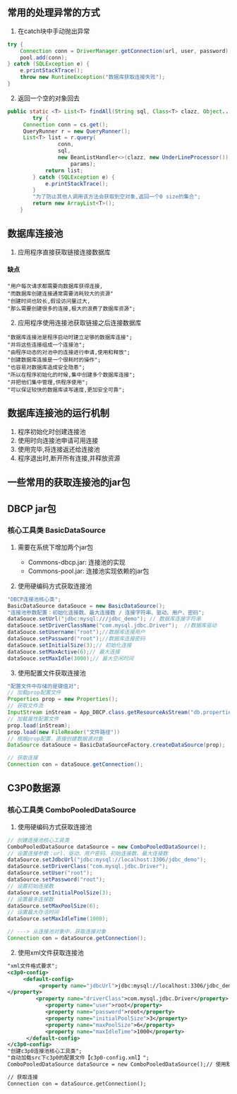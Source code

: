 ## 常用的处理异常的方式
1. 在catch块中手动抛出异常

```java
try {
    Connection conn = DriverManager.getConnection(url, user, password);
    pool.add(conn);
} catch (SQLException e) {
    e.printStackTrace();
    throw new RuntimeException("数据库获取连接失败");
}
```
2. 返回一个空的对象回去

```java
public static <T> List<T> findAll(String sql, Class<T> clazz, Object... params) {
        try {
     Connection conn = cs.get();
     QueryRunner r = new QueryRunner();
     List<T> list = r.query(
                conn,
                sql,
                new BeanListHandler<>(clazz, new UnderLineProcessor()),
                    params);
            return list;
        } catch (SQLException e) {
            e.printStackTrace();
        }
        "为了防止其他人调用该方法会获取到空对象,返回一个0 size的集合";
        return new ArrayList<T>();
    }

```
## 数据库连接池
1. 应用程序直接获取链接连接数据库
#### 缺点
```
"用户每次请求都需要向数据库获得连接,
"而数据库创建连接通常需要消耗较大的资源"
"创建时间也较长,假设访问量过大,
"那么需要创建很多的连接,极大的浪费了数据库资源";
```
2. 应用程序使用连接池获取链接之后连接数据库
```
"数据库连接池是程序启动时建立足够的数据库连接";
"并将这些连接组成一个连接池";
"由程序动态的对池中的连接进行申请,使用和释放";
"创建数据库连接是一个很耗时的操作";
"也容易对数据库造成安全隐患";
"所以在程序初始化的时候,集中创建多个数据库连接";
"并把他们集中管理,供程序使用";
"可以保证较快的数据库读写速度,更加安全可靠";
```

## 数据库连接池的运行机制
1. 程序初始化时创建连接池
2. 使用时向连接池申请可用连接
3. 使用完毕,将连接返还给连接池
4. 程序退出时,断开所有连接,并释放资源

## 一些常用的获取连接池的jar包
## DBCP jar包
### 核心工具类 BasicDataSource
1. 需要在系统下增加两个jar包
    * Commons-dbcp.jar: 连接池的实现
    * Commons-pool.jar: 连接池实现依赖的jar包

2. 使用硬编码方式获取连接池

```java
"DBCP连接池核心类";
BasicDataSource dataSouce = new BasicDataSource();
"连接池参数配置：初始化连接数、最大连接数 / 连接字符串、驱动、用户、密码";
dataSouce.setUrl("jdbc:mysql:///jdbc_demo"); // 数据库连接字符串
dataSouce.setDriverClassName("com.mysql.jdbc.Driver");  //数据库驱动
dataSouce.setUsername("root");//数据库连接用户
dataSouce.setPassword("root");//数据库连接密码
dataSouce.setInitialSize(3);// 初始化连接
dataSouce.setMaxActive(6);// 最大连接
dataSouce.setMaxIdle(3000);// 最大空闲时间
```
3. 使用配置文件获取连接池

```java
"配置文件中存储的是键值对";
// 加载prop配置文件
Properties prop = new Properties();
// 获取文件流
InputStream inStream = App_DBCP.class.getResourceAsStream("db.properties");
// 加载属性配置文件
prop.load(inStream);
prop.load(new FileReader("文件路径"))
// 根据prop配置，直接创建数据源对象
DataSource dataSouce = BasicDataSourceFactory.createDataSource(prop);

// 获取连接
Connection con = dataSouce.getConnection();

```
## C3P0数据源
### 核心工具类 ComboPooledDataSource
1. 使用硬编码方式获取连接池

```java
// 创建连接池核心工具类
ComboPooledDataSource dataSource = new ComboPooledDataSource();
// 设置连接参数：url、驱动、用户密码、初始连接数、最大连接数
dataSource.setJdbcUrl("jdbc:mysql://localhost:3306/jdbc_demo");
dataSource.setDriverClass("com.mysql.jdbc.Driver");
dataSource.setUser("root");
dataSource.setPassword("root");
// 设置初始连接数
dataSource.setInitialPoolSize(3);
// 设置最多连接数
dataSource.setMaxPoolSize(6);
// 设置最大存活时间
dataSource.setMaxIdleTime(1000);

// ---> 从连接池对象中，获取连接对象
Connection con = dataSource.getConnection();
```
2. 使用xml文件获取连接池

```xml
"xml文件格式要求";
<c3p0-config>
     <default-config>
          <property name="jdbcUrl">jdbc:mysql://localhost:3306/jdbc_demo
</property>
         <property name="driverClass">com.mysql.jdbc.Driver</property>
            <property name="user">root</property>
            <property name="password">root</property>
            <property name="initialPoolSize">3</property>
            <property name="maxPoolSize">6</property>
            <property name="maxIdleTime">1000</property>
      </default-config>
</c3p0-config>
"创建c3p0连接池核心工具类";
"自动加载src下c3p0的配置文件【c3p0-config.xml】";
ComboPooledDataSource dataSource = new ComboPooledDataSource();// 使用默认的配置

// 获取连接
Connection con = dataSource.getConnection();

```
